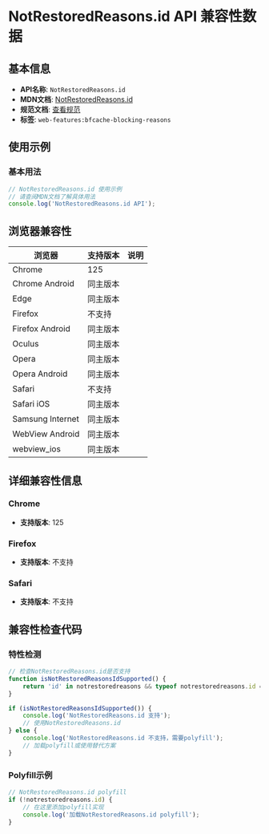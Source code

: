 # NotRestoredReasons.id API 兼容性数据

## 基本信息

- **API名称**: `NotRestoredReasons.id`
- **MDN文档**: [NotRestoredReasons.id](https://developer.mozilla.org/docs/Web/API/NotRestoredReasons/id)
- **规范文档**: [查看规范](https://html.spec.whatwg.org/multipage/nav-history-apis.html#dom-not-restored-reasons-id)
- **标签**: `web-features:bfcache-blocking-reasons`

## 使用示例

### 基本用法

```javascript
// NotRestoredReasons.id 使用示例
// 请查阅MDN文档了解具体用法
console.log('NotRestoredReasons.id API');
```

## 浏览器兼容性

| 浏览器 | 支持版本 | 说明 |
|--------|----------|------|
| Chrome | 125 |  |
| Chrome Android | 同主版本 |  |
| Edge | 同主版本 |  |
| Firefox | 不支持 |  |
| Firefox Android | 同主版本 |  |
| Oculus | 同主版本 |  |
| Opera | 同主版本 |  |
| Opera Android | 同主版本 |  |
| Safari | 不支持 |  |
| Safari iOS | 同主版本 |  |
| Samsung Internet | 同主版本 |  |
| WebView Android | 同主版本 |  |
| webview_ios | 同主版本 |  |

## 详细兼容性信息

### Chrome

- **支持版本**: 125

### Firefox

- **支持版本**: 不支持

### Safari

- **支持版本**: 不支持

## 兼容性检查代码

### 特性检测

```javascript
// 检查NotRestoredReasons.id是否支持
function isNotRestoredReasonsIdSupported() {
    return 'id' in notrestoredreasons && typeof notrestoredreasons.id === 'function';
}

if (isNotRestoredReasonsIdSupported()) {
    console.log('NotRestoredReasons.id 支持');
    // 使用NotRestoredReasons.id
} else {
    console.log('NotRestoredReasons.id 不支持，需要polyfill');
    // 加载polyfill或使用替代方案
}
```

### Polyfill示例

```javascript
// NotRestoredReasons.id polyfill
if (!notrestoredreasons.id) {
    // 在这里添加polyfill实现
    console.log('加载NotRestoredReasons.id polyfill');
}
```

